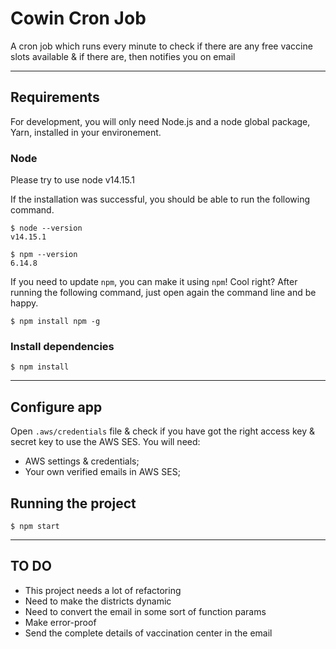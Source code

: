 # Cowin Cron Job

A cron job which runs every minute to check if there are any free vaccine slots available & if there are, then notifies you on email

---
## Requirements

For development, you will only need Node.js and a node global package, Yarn, installed in your environement.

### Node
Please try to use node v14.15.1

If the installation was successful, you should be able to run the following command.

    $ node --version
    v14.15.1

    $ npm --version
    6.14.8

If you need to update `npm`, you can make it using `npm`! Cool right? After running the following command, just open again the command line and be happy.

    $ npm install npm -g

###
### Install dependencies

    $ npm install

---
## Configure app

Open `.aws/credentials` file & check if you have got the right access key & secret key to use the AWS SES. You will need:

- AWS settings & credentials;
- Your own verified emails in AWS SES;

## Running the project

    $ npm start
---
## TO DO
- This project needs a lot of refactoring
- Need to make the districts dynamic
- Need to convert the email in some sort of function params
- Make error-proof
- Send the complete details of vaccination center in the email
